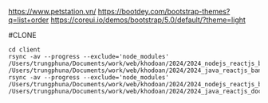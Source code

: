 https://www.petstation.vn/
https://bootdey.com/bootstrap-themes?q=list+order
https://coreui.io/demos/bootstrap/5.0/default/?theme=light


#CLONE
```base
cd client
rsync -av --progress --exclude='node_modules' /Users/trungphuna/Documents/work/web/khodoan/2024/2024_nodejs_reactjs_barbershop/client/ /Users/trungphuna/Documents/work/web/khodoan/2024/2024_java_reactjs_banhang/admin
rsync -av --progress --exclude='node_modules' /Users/trungphuna/Documents/work/web/khodoan/2024/2024_nodejs_reactjs_barbershop/client/ /Users/trungphuna/Documents/work/web/khodoan/2024/2024_java_reactjs_docongnghe/fe
```
